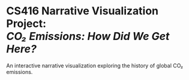 # CS416 Narrative Visualization Project: <br> *CO₂ Emissions: How Did We Get Here?*


An interactive narrative visualization exploring the history of global CO₂ emissions.
